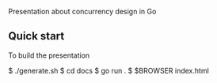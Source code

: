 Presentation about concurrency design in Go

## Quick start

To build the presentation

  $ ./generate.sh
  $ cd docs
  $ go run .
  $ $BROWSER index.html
